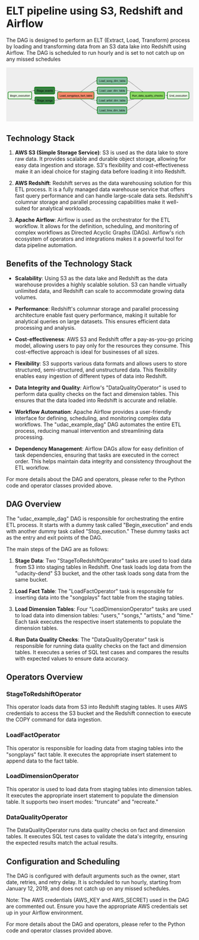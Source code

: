 # ELT pipeline using S3, Redshift and Airflow

The DAG is designed to perform an ELT (Extract, Load, Transform) process by loading and transforming data from an S3 data lake into Redshift using Airflow. The DAG is scheduled to run hourly and is set to not catch up on any missed schedules

![dag](img/dag_execution.png)

## Technology Stack

1. **AWS S3 (Simple Storage Service)**: S3 is used as the data lake to store raw data. It provides scalable and durable object storage, allowing for easy data ingestion and storage. S3's flexibility and cost-effectiveness make it an ideal choice for staging data before loading it into Redshift.

2. **AWS Redshift**: Redshift serves as the data warehousing solution for this ETL process. It is a fully managed data warehouse service that offers fast query performance and can handle large-scale data sets. Redshift's columnar storage and parallel processing capabilities make it well-suited for analytical workloads.

3. **Apache Airflow**: Airflow is used as the orchestrator for the ETL workflow. It allows for the definition, scheduling, and monitoring of complex workflows as Directed Acyclic Graphs (DAGs). Airflow's rich ecosystem of operators and integrations makes it a powerful tool for data pipeline automation.

## Benefits of the Technology Stack

- **Scalability**: Using S3 as the data lake and Redshift as the data warehouse provides a highly scalable solution. S3 can handle virtually unlimited data, and Redshift can scale to accommodate growing data volumes.

- **Performance**: Redshift's columnar storage and parallel processing architecture enable fast query performance, making it suitable for analytical queries on large datasets. This ensures efficient data processing and analysis.

- **Cost-effectiveness**: AWS S3 and Redshift offer a pay-as-you-go pricing model, allowing users to pay only for the resources they consume. This cost-effective approach is ideal for businesses of all sizes.

- **Flexibility**: S3 supports various data formats and allows users to store structured, semi-structured, and unstructured data. This flexibility enables easy ingestion of different types of data into Redshift.

- **Data Integrity and Quality**: Airflow's "DataQualityOperator" is used to perform data quality checks on the fact and dimension tables. This ensures that the data loaded into Redshift is accurate and reliable.

- **Workflow Automation**: Apache Airflow provides a user-friendly interface for defining, scheduling, and monitoring complex data workflows. The "udac_example_dag" DAG automates the entire ETL process, reducing manual intervention and streamlining data processing.

- **Dependency Management**: Airflow DAGs allow for easy definition of task dependencies, ensuring that tasks are executed in the correct order. This helps maintain data integrity and consistency throughout the ETL workflow.

For more details about the DAG and operators, please refer to the Python code and operator classes provided above.

## DAG Overview

The "udac_example_dag" DAG is responsible for orchestrating the entire ETL process. It starts with a dummy task called "Begin_execution" and ends with another dummy task called "Stop_execution." These dummy tasks act as the entry and exit points of the DAG.

The main steps of the DAG are as follows:

1. **Stage Data**: Two "StageToRedshiftOperator" tasks are used to load data from S3 into staging tables in Redshift. One task loads log data from the "udacity-dend" S3 bucket, and the other task loads song data from the same bucket.

2. **Load Fact Table**: The "LoadFactOperator" task is responsible for inserting data into the "songplays" fact table from the staging tables.

3. **Load Dimension Tables**: Four "LoadDimensionOperator" tasks are used to load data into dimension tables: "users," "songs," "artists," and "time." Each task executes the respective insert statements to populate the dimension tables.

4. **Run Data Quality Checks**: The "DataQualityOperator" task is responsible for running data quality checks on the fact and dimension tables. It executes a series of SQL test cases and compares the results with expected values to ensure data accuracy.

## Operators Overview

### StageToRedshiftOperator
This operator loads data from S3 into Redshift staging tables. It uses AWS credentials to access the S3 bucket and the Redshift connection to execute the COPY command for data ingestion.

### LoadFactOperator
This operator is responsible for loading data from staging tables into the "songplays" fact table. It executes the appropriate insert statement to append data to the fact table.

### LoadDimensionOperator
This operator is used to load data from staging tables into dimension tables. It executes the appropriate insert statement to populate the dimension table. It supports two insert modes: "truncate" and "recreate."

### DataQualityOperator
The DataQualityOperator runs data quality checks on fact and dimension tables. It executes SQL test cases to validate the data's integrity, ensuring the expected results match the actual results.

## Configuration and Scheduling

The DAG is configured with default arguments such as the owner, start date, retries, and retry delay. It is scheduled to run hourly, starting from January 12, 2019, and does not catch up on any missed schedules.

Note: The AWS credentials (AWS_KEY and AWS_SECRET) used in the DAG are commented out. Ensure you have the appropriate AWS credentials set up in your Airflow environment.

For more details about the DAG and operators, please refer to the Python code and operator classes provided above.